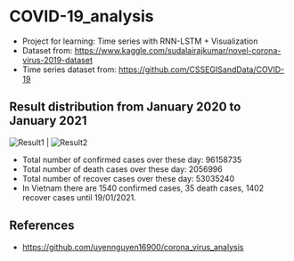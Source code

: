 # COVID-19_analysis
- Project for learning: Time series with RNN-LSTM + Visualization
- Dataset from: https://www.kaggle.com/sudalairajkumar/novel-corona-virus-2019-dataset
- Time series dataset from: https://github.com/CSSEGISandData/COVID-19

## Result distribution from January 2020 to January 2021

![Result1](results/result1.PNG) | ![Result2](results/result2.PNG)

- Total number of confirmed cases over these day:  96158735
- Total number of death cases over these day:  2056996
- Total number of recover cases over these day:  53035240
- In Vietnam there are 1540 confirmed cases, 35 death cases, 1402 recover cases until 19/01/2021.

## References
- https://github.com/uyennguyen16900/corona_virus_analysis